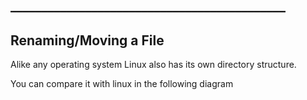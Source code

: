 ## ____________________________________________

## Renaming/Moving a File

Alike any operating system Linux also has its own directory structure.

You can compare it with linux in the following diagram